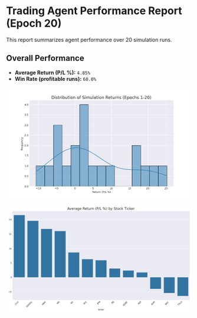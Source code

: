 # Trading Agent Performance Report (Epoch 20)

This report summarizes agent performance over 20 simulation runs.

## Overall Performance
- **Average Return (P/L %):** `4.85%`
- **Win Rate (profitable runs):** `60.0%`

![Returns Distribution](epoch_20_returns_distribution.png)

![Performance by Ticker](epoch_20_performance_by_ticker.png)

